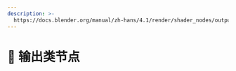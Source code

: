 ```yaml
---
description: >-
  https://docs.blender.org/manual/zh-hans/4.1/render/shader_nodes/output/index.html
---
```


# 💽 输出类节点

